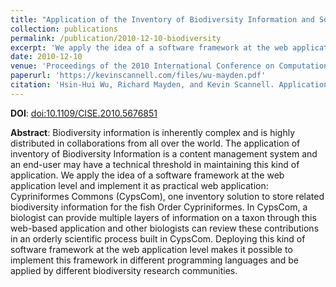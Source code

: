 ```yaml
---
title: "Application of the Inventory of Biodiversity Information and Social Networking Based Collaboration: An Implementation of Software Framework at Web Application Level"
collection: publications
permalink: /publication/2010-12-10-biodiversity
excerpt: 'We apply the idea of a software framework at the web application level and implement it as practical web application: Cypriniformes Commons (CypsCom), a solution to store biodiversity information for the fish Order Cypriniformes.'
date: 2010-12-10
venue: 'Proceedings of the 2010 International Conference on Computational Intelligence and Software Engineering'
paperurl: 'https://kevinscannell.com/files/wu-mayden.pdf'
citation: 'Hsin-Hui Wu, Richard Mayden, and Kevin Scannell. Application of the Inventory of Biodiversity Information and Social Networking Based Collaboration: An Implementation of Software Framework at Web Application Level. In <i>2010 International Conference on Computational Intelligence and Software Engineering</i>, pages 1–4, 2010.'
---
```


**DOI**: [doi:10.1109/CISE.2010.5676851](https://doi.org/10.1109/CISE.2010.5676851)

**Abstract**: Biodiversity information is inherently complex and is highly distributed in collaborations from all over the world. The application of inventory of Biodiversity Information is a content management system and an end-user may have a technical threshold in maintaining this kind of application. We apply the idea of a software framework at the web application level and implement it as practical web application: Cypriniformes Commons (CypsCom), one inventory solution to store related biodiversity information for the fish Order Cypriniformes. In CypsCom, a biologist can provide multiple layers of information on a taxon through this web-based application and other biologists can review these contributions in an orderly scientific process built in CypsCom. Deploying this kind of software framework at the web application level makes it possible to implement this framework in different programming languages and be applied by different biodiversity research communities.
